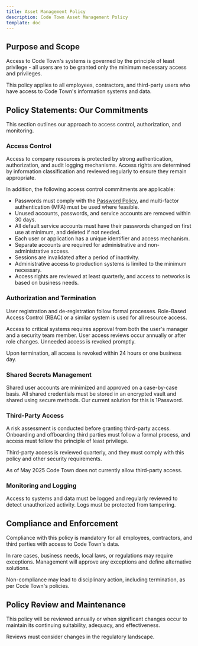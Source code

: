 ```yaml
---
title: Asset Management Policy
description: Code Town Asset Management Policy
template: doc
---
```


## Purpose and Scope

Access to Code Town's systems is governed by the principle of least privilege -
all users are to be granted only the minimum necessary access and privileges.

This policy applies to all employees, contractors, and third-party users who
have access to Code Town's information systems and data.

## Policy Statements: Our Commitments

This section outlines our approach to access control, authorization, and
monitoring.

### Access Control

Access to company resources is protected by strong authentication,
authorization, and audit logging mechanisms. Access rights are determined by
information classification and reviewed regularly to ensure they remain
appropriate.

In addition, the following access control commitments are applicable:

- Passwords must comply with the
  [Password Policy](/compliance/password-policy/), and multi-factor
  authentication (MFA) must be used where feasible.
- Unused accounts, passwords, and service accounts are removed within 30 days.
- All default service accounts must have their passwords changed on first use at
  minimum, and deleted if not needed.
- Each user or application has a unique identifier and access mechanism.
- Separate accounts are required for administrative and non-administrative
  access.
- Sessions are invalidated after a period of inactivity.
- Administrative access to production systems is limited to the minimum
  necessary.
- Access rights are reviewed at least quarterly, and access to networks is based
  on business needs.

### Authorization and Termination

User registration and de-registration follow formal processes. Role-Based Access
Control (RBAC) or a similar system is used for all resource access.

Access to critical systems requires approval from both the user's manager and a
security team member. User access reviews occur annually or after role changes.
Unneeded access is revoked promptly.

Upon termination, all access is revoked within 24 hours or one business day.

### Shared Secrets Management

Shared user accounts are minimized and approved on a case-by-case basis. All
shared credentials must be stored in an encrypted vault and shared using secure
methods. Our current solution for this is 1Password.

### Third-Party Access

A risk assessment is conducted before granting third-party access. Onboarding
and offboarding third parties must follow a formal process, and access must
follow the principle of least privilege.

Third-party access is reviewed quarterly, and they must comply with this policy
and other security requirements.

As of May 2025 Code Town does not currently allow third-party access.

### Monitoring and Logging

Access to systems and data must be logged and regularly reviewed to detect
unauthorized activity. Logs must be protected from tampering.

## Compliance and Enforcement

Compliance with this policy is mandatory for all employees, contractors, and
third parties with access to Code Town's data.

In rare cases, business needs, local laws, or regulations may require
exceptions. Management will approve any exceptions and define alternative
solutions.

Non-compliance may lead to disciplinary action, including termination, as per
Code Town's policies.

## Policy Review and Maintenance

This policy will be reviewed annually or when significant changes occur to
maintain its continuing suitability, adequacy, and effectiveness.

Reviews must consider changes in the regulatory landscape.
